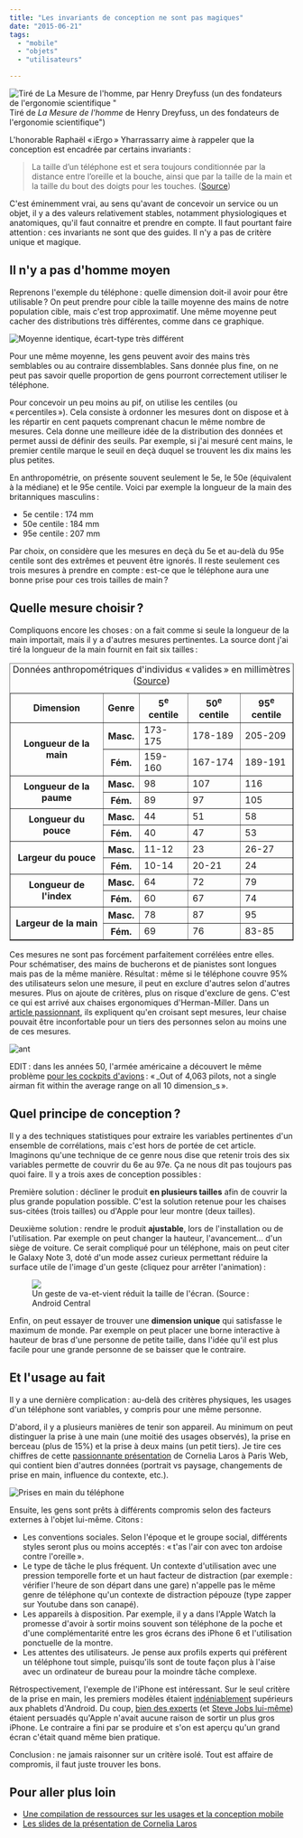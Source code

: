 ```yaml
---
title: "Les invariants de conception ne sont pas magiques"
date: "2015-06-21"
tags:
  - "mobile"
  - "objets"
  - "utilisateurs"

---
```


![Tiré de La Mesure de l'homme, par Henry Dreyfuss (un des fondateurs de l'ergonomie scientifique " ](/assets/images/hand-dimensions.png) Tiré de _La Mesure de l'homme_ de Henry Dreyfuss, un des fondateurs de l'ergonomie scientifique")

L'honorable Raphaël « iErgo » Yharrassarry aime à rappeler que la conception est encadrée par certains invariants :

> La taille d’un téléphone est et sera toujours conditionnée par la distance entre l’oreille et la bouche, ainsi que par la taille de la main et la taille du bout des doigts pour les touches. ([Source](http://blocnotes.iergo.fr/articles/innovation-et-invariant/))

C'est éminemment vrai, au sens qu'avant de concevoir un service ou un objet, il y a des valeurs relativement stables, notamment physiologiques et anatomiques, qu'il faut connaitre et prendre en compte. Il faut pourtant faire attention : ces invariants ne sont que des guides. Il n'y a pas de critère unique et magique.

## Il n'y a pas d'homme moyen

Reprenons l'exemple du téléphone : quelle dimension doit-il avoir pour être utilisable ? On peut prendre pour cible la taille moyenne des mains de notre population cible, mais c'est trop approximatif. Une même moyenne peut cacher des distributions très différentes, comme dans ce graphique.

![Moyenne identique, écart-type très différent](/assets/images/Comparison_standard_deviations.png " Moyenne identique, écart-type très différent")

Pour une même moyenne, les gens peuvent avoir des mains très semblables ou au contraire dissemblables. Sans donnée plus fine, on ne peut pas savoir quelle proportion de gens pourront correctement utiliser le téléphone.

Pour concevoir un peu moins au pif, on utilise les centiles (ou « percentiles »). Cela consiste à ordonner les mesures dont on dispose et à les répartir en cent paquets comprenant chacun le même nombre de mesures. Cela donne une meilleure idée de la distribution des données et permet aussi de définir des seuils. Par exemple, si j'ai mesuré cent mains, le premier centile marque le seuil en deçà duquel se trouvent les dix mains les plus petites.

En anthropométrie, on présente souvent seulement le 5e, le 50e (équivalent à la médiane) et le 95e centile. Voici par exemple la longueur de la main des britanniques masculins :

- 5e centile : 174 mm
- 50e centile : 184 mm
- 95e centile : 207 mm

Par choix, on considère que les mesures en deçà du 5e et au-delà du 95e centile sont des extrêmes et peuvent être ignorés. Il reste seulement ces trois mesures à prendre en compte : est-ce que le téléphone aura une bonne prise pour ces trois tailles de main ?

## Quelle mesure choisir ?

Compliquons encore les choses : on a fait comme si seule la longueur de la main importait, mais il y a d'autres mesures pertinentes. La source dont j'ai tiré la longueur de la main fournit en fait six tailles :

<table border="1"><caption>Données anthropométriques d'individus « valides » en millimètres (<a href="http://usability.gtri.gatech.edu/eou_info/hand_anthro.php">Source</a>)</caption><tbody><tr><th scope="col">Dimension</th><th scope="col">Genre</th><th scope="col">5<sup>e</sup> centile</th><th scope="col">50<sup>e</sup> centile</th><th scope="col">95<sup>e</sup> centile</th></tr><tr><th rowspan="2" scope="row">Longueur de la main</th><th scope="row">Masc.</th><td>173-175</td><td>178-189</td><td>205-209</td></tr><tr><th scope="row">Fém.</th><td>159-160</td><td>167-174</td><td>189-191</td></tr><tr><th rowspan="2" scope="row">Longueur de la paume</th><th scope="row">Masc.</th><td>98</td><td>107</td><td>116</td></tr><tr><th scope="row">Fém.</th><td>89</td><td>97</td><td>105</td></tr><tr><th rowspan="2" scope="row">Longueur du pouce</th><th scope="row">Masc.</th><td>44</td><td>51</td><td>58</td></tr><tr><th scope="row">Fém.</th><td>40</td><td>47</td><td>53</td></tr><tr><th rowspan="2" scope="row">Largeur du pouce</th><th scope="row">Masc.</th><td>11-12</td><td>23</td><td>26-27</td></tr><tr><th scope="row">Fém.</th><td>10-14</td><td>20-21</td><td>24</td></tr><tr><th rowspan="2" scope="row">Longueur de l'index</th><th scope="row">Masc.</th><td>64</td><td>72</td><td>79</td></tr><tr><th scope="row">Fém.</th><td>60</td><td>67</td><td>74</td></tr><tr><th rowspan="2" scope="row">Largeur de la main</th><th scope="row">Masc.</th><td>78</td><td>87</td><td>95</td></tr><tr><th scope="row">Fém.</th><td>69</td><td>76</td><td>83-85</td></tr></tbody></table>

Ces mesures ne sont pas forcément parfaitement corrélées entre elles. Pour schématiser, des mains de bucherons et de pianistes sont longues mais pas de la même manière. Résultat : même si le téléphone couvre 95% des utilisateurs selon une mesure, il peut en exclure d'autres selon d'autres mesures. Plus on ajoute de critères, plus on risque d'exclure de gens. C'est ce qui est arrivé aux chaises ergonomiques d'Herman-Miller. Dans un [article passionnant](http://www.hermanmiller.com/research/solution-essays/anthropometrics-of-fit.html), ils expliquent qu'en croisant sept mesures, leur chaise pouvait être inconfortable pour un tiers des personnes selon au moins une de ces mesures.

![ant](/assets/images/se_the_anthropometrics_of_fig1.jpg)

EDIT : dans les années 50, l'armée américaine a découvert le même problème [pour les cockpits d'avions](https://www.thestar.com/news/insight/2016/01/16/when-us-air-force-discovered-the-flaw-of-averages.html) : « _Out of 4,063 pilots, not a single airman fit within the average range on all 10 dimension_s ».

## Quel principe de conception ?

Il y a des techniques statistiques pour extraire les variables pertinentes d'un ensemble de corrélations, mais c'est hors de portée de cet article. Imaginons qu'une technique de ce genre nous dise que retenir trois des six variables permette de couvrir du 6e au 97e. Ça ne nous dit pas toujours pas quoi faire. Il y a trois axes de conception possibles :

Première solution : décliner le produit **en plusieurs tailles** afin de couvrir la plus grande population possible. C'est la solution retenue pour les chaises sus-citées (trois tailles) ou d'Apple pour leur montre (deux tailles).

Deuxième solution : rendre le produit **ajustable**, lors de l'installation ou de l'utilisation. Par exemple on peut changer la hauteur, l'avancement… d'un siège de voiture. Ce serait compliqué pour un téléphone, mais on peut citer le Galaxy Note 3, doté d'un mode assez curieux permettant réduire la surface utile de l'image d'un geste (cliquez pour arrêter l'animation) :

<figure>
<img id="#freezegif" src="/assets/images/note-3-shrink-15fps.gif">
	<figcaption>Un geste de va-et-vient réduit la taille de l'écran. (Source : Android Central </figcaption>
</figure>


Enfin, on peut essayer de trouver une **dimension unique** qui satisfasse le maximum de monde. Par exemple on peut placer une borne interactive à hauteur de bras d'une personne de petite taille, dans l'idée qu'il est plus facile pour une grande personne de se baisser que le contraire.

## Et l'usage au fait

Il y a une dernière complication : au-delà des critères physiques, les usages d'un téléphone sont variables, y compris pour une même personne.

D'abord, il y a plusieurs manières de tenir son appareil. Au minimum on peut distinguer la prise à une main (une moitié des usages observés), la prise en berceau (plus de 15%) et la prise à deux mains (un petit tiers). Je tire ces chiffres de cette [passionnante présentation](http://fr.slideshare.net/orsoral/comportements-mobiles-vrais-challenges-ides-reues) de Cornelia Laros à Paris Web, qui contient bien d'autres données (portrait vs paysage, changements de prise en main, influence du contexte, etc.).

![Prises en main du téléphone](/assets/images/Sans-titre.png)

Ensuite, les gens sont prêts à différents compromis selon des facteurs externes à l'objet lui-même. Citons :

- Les conventions sociales. Selon l'époque et le groupe social, différents styles seront plus ou moins acceptés : « t'as l'air con avec ton ardoise contre l'oreille ».
- Le type de tâche le plus fréquent. Un contexte d'utilisation avec une pression temporelle forte et un haut facteur de distraction (par exemple : vérifier l'heure de son départ dans une gare) n'appelle pas le même genre de téléphone qu'un contexte de distraction pépouze (type zapper sur Youtube dans son canapé).
- Les appareils à disposition. Par exemple, il y a dans l'Apple Watch la promesse d'avoir à sortir moins souvent son téléphone de la poche et d'une complémentarité entre les gros écrans des iPhone 6 et l'utilisation ponctuelle de la montre.
- Les attentes des utilisateurs. Je pense aux profils experts qui préfèrent un téléphone tout simple, puisqu'ils sont de toute façon plus à l'aise avec un ordinateur de bureau pour la moindre tâche complexe.

Rétrospectivement, l'exemple de l'iPhone est intéressant. Sur le seul critère de la prise en main, les premiers modèles étaient [indéniablement](http://dcurt.is/3-point-5-inches) supérieurs aux phablets d'Android. Du coup, [bien des experts](http://www.marco.org/2011/10/08/iphone-screen-size) (et [Steve Jobs lui-même](http://www.engadget.com/2010/07/16/jobs-no-ones-going-to-buy-a-big-phone/)) étaient persuadés qu'Apple n'avait aucune raison de sortir un plus gros iPhone. Le contraire a fini par se produire et s'on est aperçu qu'un grand écran c'était quand même bien pratique.

Conclusion : ne jamais raisonner sur un critère isolé. Tout est affaire de compromis, il faut juste trouver les bons.

## Pour aller plus loin

- [Une compilation de ressources sur les usages et la conception mobile](http://4ourth.com/Touch/)
- [Les slides de la présentation de Cornelia Laros](http://fr.slideshare.net/orsoral/comportements-mobiles-vrais-challenges-ides-reues)


<script>
document.getElementById("#freezegif").addEventListener('click', freeze_gifs_on_click, true);
function freeze_gifs_on_click(e) { [].slice.apply(document.images).filter(is_gif_image).map(freeze_gif); } function is_gif_image(i) { return /^(?!data:).*\.gif/i.test(i.src); } function freeze_gif(i) { var c = document.createElement('canvas'); var w = c.width = i.width; var h = c.height = i.height; c.getContext('2d').drawImage(i, 0, 0, w, h);
try { i.src = c.toDataURL("image/gif");
// if possible, retain all css aspects
} catch(e) { // cross-domain -- mimic original with all its tag attributes
for (var j = 0, a; a = i.attributes[j]; j++) c.setAttribute(a.name, a.value); i.parentNode.replaceChild(c, i); } }
</script>
